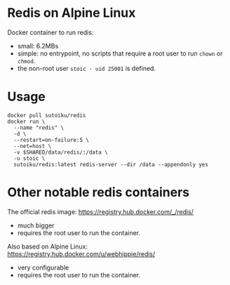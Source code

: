 Redis on Alpine Linux
======================

Docker container to run redis:

- small: 6.2MBs
- simple: no entrypoint, no scripts that require a root user to run `chown` or `chmod`.
- the non-root user `stoic - uid 25001` is defined.


Usage
=====
```
docker pull sutoiku/redis
docker run \
  --name "redis" \
  -d \
  --restart=on-failure:5 \
  --net=host \
  -v $SHARED/data/redis/:/data \
  -u stoic \
  sutoiku/redis:latest redis-server --dir /data --appendonly yes
```

Other notable redis containers
==============================
The official redis image: https://registry.hub.docker.com/_/redis/

- much bigger
- requires the root user to run the container.

Also based on Alpine Linux: https://registry.hub.docker.com/u/webhippie/redis/
- very configurable
- requires the root user to run the container.
